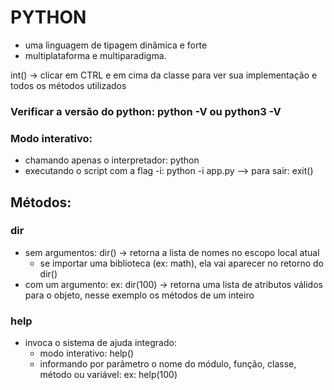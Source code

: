 # PYTHON

- uma linguagem de tipagem dinâmica e forte
- multiplataforma e multiparadigma.

int()  -> clicar em CTRL e em cima da classe para ver sua implementação e todos os métodos utilizados

### Verificar a versão do python: python -V ou python3 -V

### Modo interativo: 
- chamando apenas o interpretador: python
- executando o script com a flag -i: python -i app.py
--> para sair: exit()


## Métodos:

### dir
- sem argumentos: dir() -> retorna a lista de nomes no escopo local atual
    - se importar uma biblioteca (ex: math), ela vai aparecer no retorno do dir()
- com um argumento: ex: dir(100) -> retorna uma lista de atributos válidos para o objeto, nesse exemplo os métodos de um inteiro

### help
- invoca o sistema de ajuda integrado: 
    - modo interativo: help() 
    - informando por parâmetro o nome do módulo, função, classe, método ou variável: ex: help(100)




